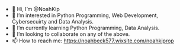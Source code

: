 - 👋 Hi, I’m @NoahKip
- 👀 I’m interested in Python Programming, Web Development, Cybersecuirty and Data Analysis.
- 🌱 I’m currently learning Python Programming, Data Analysis.
- 💞️ I’m looking to collaborate on any of the above.
- 📫 How to reach me: https://noahbeck577.wixsite.com/noahkiprop

<!---
NoahKip/NoahKip is a ✨ special ✨ repository because its `README.md` (this file) appears on your GitHub profile.
You can click the Preview link to take a look at your changes.
--->

